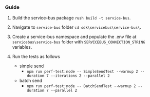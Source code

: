 ### Guide

1. Build the service-bus package `rush build -t service-bus`.
2. Navigate to `service-bus` folder `cd sdk\servicebus\service-bus\`.
3. Create a service-bus namespace and populate the .env file at `servicebus\service-bus` folder with `SERVICEBUS_CONNECTION_STRING` variables.
4. Run the tests as follows

   - simple send
     - `npm run perf-test:node -- SimpleSendTest --warmup 2 --duration 7 --iterations 2 --parallel 2`
   - batch send
     - `npm run perf-test:node -- BatchSendTest --warmup 2 --duration 7 --parallel 2`
